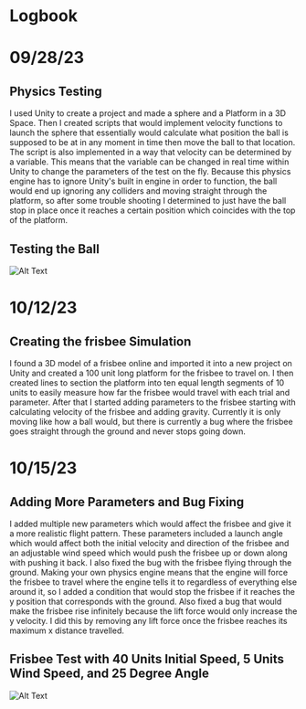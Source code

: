 # Logbook
<h1>09/28/23</h1>
<h2>Physics Testing</h2>
I used Unity to create a project and made a sphere and a Platform in a 3D Space. Then I created scripts that would implement velocity functions to launch the sphere
that essentially would calculate what position the ball is supposed to be at in any moment in time then move the ball to that location. The script is also implemented in a way that velocity can be determined by a variable. This means that the variable can be changed in real time within Unity to change the parameters of the test on the fly. Because this physics engine has to ignore Unity's built in engine in order to function, the ball would end up ignoring any colliders and moving straight through the platform, so after some trouble shooting I determined to just have the ball stop in place once it reaches a certain position which coincides with the top of the platform.
<h2>Testing the Ball</h2>

![Alt Text](https://media.giphy.com/media/v1.Y2lkPTc5MGI3NjExMnk2OHA5aHJkYnlxN2owN2d5b29pcmdlc3Z6MW84anJob2I0NnVjaiZlcD12MV9pbnRlcm5hbF9naWZfYnlfaWQmY3Q9Zw/f5qyPB2a7vWfZ2Jztv/giphy.gif)

<h1>10/12/23</h1>
<h2>Creating the frisbee Simulation</h2>
I found a 3D model of a frisbee online and imported it into a new project on Unity and created a 100 unit long platform for the frisbee to travel on. I then created lines to section the platform into ten equal length segments of 10 units to easily measure how far the frisbee would travel with each trial and parameter. After that I started adding parameters to the frisbee starting with calculating velocity of the frisbee and adding gravity. Currently it is only moving like how a ball would, but there is currently a bug where the frisbee goes straight through the ground and never stops going down.

<h1>10/15/23</h1>
<h2>Adding More Parameters and Bug Fixing</h2>
I added multiple new parameters which would affect the frisbee and give it a more realistic flight pattern. These parameters included a launch angle which would affect both the initial velocity and direction of the frisbee and an adjustable wind speed which would push the frisbee up or down along with pushing it back. I also fixed the bug with the frisbee flying through the ground. Making your own physics engine means that the engine will force the frisbee to travel where the engine tells it to regardless of everything else around it, so I added a condition that would stop the frisbee if it reaches the y position that corresponds with the ground. Also fixed a bug that would make the frisbee rise infinitely because the lift force would only increase the y velocity. I did this by removing any lift force once the frisbee reaches its maximum x distance travelled.
<h2>Frisbee Test with 40 Units Initial Speed, 5 Units Wind Speed, and 25 Degree Angle</h2>

![Alt Text](https://media.giphy.com/media/v1.Y2lkPTc5MGI3NjExZjJ4ZmN2cWxkejlxa3N5d2lnaWJ5NGwzZTEyZm1iY3ZscmF4ZWJ4NiZlcD12MV9pbnRlcm5hbF9naWZfYnlfaWQmY3Q9Zw/IzZF7wmU4Sn9Gbh4xK/giphy.gif)